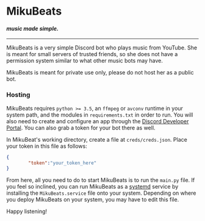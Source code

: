 # MikuBeats
#### *music made simple.*
---
MikuBeats is a very simple Discord bot who plays music from YouTube. She is meant for small servers of trusted friends, so she does not have a permission system similar to what other music bots may have.

MikuBeats is meant for private use only, please do not host her as a public bot.

### Hosting
MikuBeats requires `python >= 3.5`, an `ffmpeg` or `avconv` runtime in your system path, and the modules in `requirements.txt` in order to run. You will also need to create and configure an app through the [Discord Developer Portal](https://discord.com/developers/docs/getting-started). You can also grab a token for your bot there as well.

In MikuBeat's working directory, create a file at `creds/creds.json`. Place your token in this file as follows:
```json
{
        "token":"your_token_here"
}
```

From here, all you need to do to start MikuBeats is to run the `main.py` file. If you feel so inclined, you can run MikuBeats as a [systemd](https://systemd.io/) service by installing the `MikuBeats.service` file onto your system. Depending on where you deploy MikuBeats on your system, you may have to edit this file.

Happy listening!
